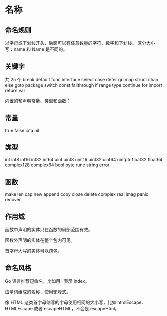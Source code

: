 # 名称

## 命名规则

以字母或下划线开头，后面可以有任意数量的字符、数字和下划线。
区分大小写：name 和 Name 是不同的。

## 关键字

共 25 个
break default func interface select case defer go map struct chan else goto package switch const fallthrough if range type continue for import return var

内置的预声明常量、类型和函数：

## 常量

true false iota nil

## 类型

int int8 int16 int32 int64
uint uint8 uint16 uint32 uint64 uintptr
float32 float64 complex128 complex64
bool byte rune string error

## 函数

make len cap new append copy close delete complex real imag panic recover

## 作用域

函数中声明的实体只在函数的局部范围有效。

函数外声明的实体在整个包内可见。

首字母大写的实体可以跨包。

## 命名风格

Go 语言推荐短命名，比如用 i 表示 index。

由单词组成的名称，使用驼峰式。

像 HTML 这类首字母缩写的字母使用相同的大小写，比如 htmlEscape、HTMLEscape 或者 escapeHTML，不会是 escapeHtml。
